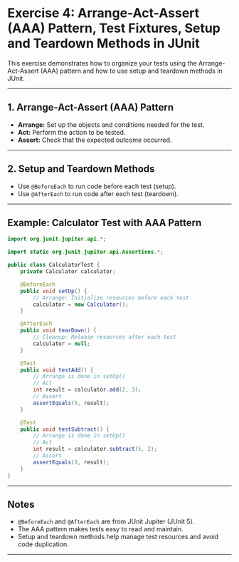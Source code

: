 # Exercise 4: Arrange-Act-Assert (AAA) Pattern, Test Fixtures, Setup and Teardown Methods in JUnit

This exercise demonstrates how to organize your tests using the Arrange-Act-Assert (AAA) pattern and how to use setup and teardown methods in JUnit.

---

## 1. Arrange-Act-Assert (AAA) Pattern

- **Arrange:** Set up the objects and conditions needed for the test.
- **Act:** Perform the action to be tested.
- **Assert:** Check that the expected outcome occurred.

---

## 2. Setup and Teardown Methods

- Use `@BeforeEach` to run code before each test (setup).
- Use `@AfterEach` to run code after each test (teardown).

---

## Example: Calculator Test with AAA Pattern

```java
import org.junit.jupiter.api.*;

import static org.junit.jupiter.api.Assertions.*;

public class CalculatorTest {
    private Calculator calculator;

    @BeforeEach
    public void setUp() {
        // Arrange: Initialize resources before each test
        calculator = new Calculator();
    }

    @AfterEach
    public void tearDown() {
        // Cleanup: Release resources after each test
        calculator = null;
    }

    @Test
    public void testAdd() {
        // Arrange is done in setUp()
        // Act
        int result = calculator.add(2, 3);
        // Assert
        assertEquals(5, result);
    }

    @Test
    public void testSubtract() {
        // Arrange is done in setUp()
        // Act
        int result = calculator.subtract(5, 2);
        // Assert
        assertEquals(3, result);
    }
}
```

---

## Notes

- `@BeforeEach` and `@AfterEach` are from JUnit Jupiter (JUnit 5).
- The AAA pattern makes tests easy to read and maintain.
- Setup and teardown methods help manage test resources and avoid code duplication.

---
